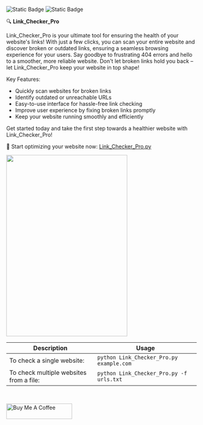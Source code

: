 ![Static Badge](https://img.shields.io/badge/created_by-gnit24-blue?style=flat)
![Static Badge](https://img.shields.io/badge/_-Python-306998?style=flat&logo=Python&labelColor=FFE873)

🔍 **Link_Checker_Pro**

Link_Checker_Pro is your ultimate tool for ensuring the health of your website's links! With just a few clicks, you can scan your entire website and discover broken or outdated links, ensuring a seamless browsing experience for your users. Say goodbye to frustrating 404 errors and hello to a smoother, more reliable website. Don't let broken links hold you back – let Link_Checker_Pro keep your website in top shape!

Key Features:
- Quickly scan websites for broken links
- Identify outdated or unreachable URLs
- Easy-to-use interface for hassle-free link checking
- Improve user experience by fixing broken links promptly
- Keep your website running smoothly and efficiently

Get started today and take the first step towards a healthier website with Link_Checker_Pro!

🚀 Start optimizing your website now: [Link_Checker_Pro.py](#)

<img src="/images/demo.gif" width="320" height="480"/>

| Description                                      | Usage                                              |
|--------------------------------------------------|----------------------------------------------------|
| To check a single website:                       | `python Link_Checker_Pro.py example.com`            |
| To check multiple websites from a file:          | `python Link_Checker_Pro.py -f urls.txt`            |

&nbsp;
&nbsp; 
&nbsp;
&nbsp;
&nbsp; 
&nbsp;
&nbsp;
&nbsp; 
&nbsp;


<a href="https://www.buymeacoffee.com/gnit" target="_blank"><img src="https://cdn.buymeacoffee.com/buttons/default-orange.png" alt="Buy Me A Coffee" height="41" width="174"></a>


